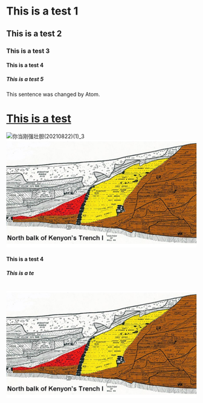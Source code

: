 # This is a test 1
## This is a test 2
### This is a test 3
#### This is a test 4
##### This is a test 5

This sentence was changed by Atom.

# [This is a test](https://nccchurch.github.io/210822/)

![你当刚强壮胆(20210822)(1)_3](https://github.com/nccchurch/test/test.jpg)
![](test.JPG)

#### This is a test 4
##### This is a te
# ![test.JPG](test.JPG)
